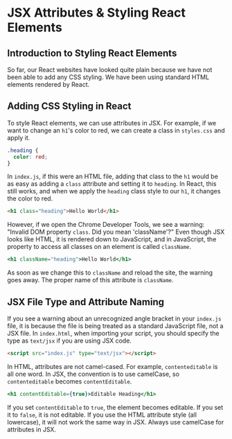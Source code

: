 # JSX Attributes & Styling React Elements

## Introduction to Styling React Elements

So far, our React websites have looked quite plain because we have not been able to add any CSS styling. We have been using standard HTML elements rendered by React.

## Adding CSS Styling in React

To style React elements, we can use attributes in JSX. For example, if we want to change an `h1`'s color to red, we can create a class in `styles.css` and apply it.

```css
.heading {
  color: red;
}
```

In `index.js`, if this were an HTML file, adding that class to the `h1` would be as easy as adding a `class` attribute and setting it to `heading`. In React, this still works, and when we apply the `heading` class style to our `h1`, it changes the color to red.

```html
<h1 class="heading">Hello World</h1>
```

However, if we open the Chrome Developer Tools, we see a warning: "Invalid DOM property `class`. Did you mean 'className'?" Even though JSX looks like HTML, it is rendered down to JavaScript, and in JavaScript, the property to access all classes on an element is called `className`.

```jsx
<h1 className="heading">Hello World</h1>
```

As soon as we change this to `className` and reload the site, the warning goes away. The proper name of this attribute is `className`.

## JSX File Type and Attribute Naming

If you see a warning about an unrecognized angle bracket in your `index.js` file, it is because the file is being treated as a standard JavaScript file, not a JSX file. In `index.html`, when importing your script, you should specify the type as `text/jsx` if you are using JSX code.

```html
<script src="index.js" type="text/jsx"></script>
```

In HTML, attributes are not camel-cased. For example, `contenteditable` is all one word. In JSX, the convention is to use camelCase, so `contenteditable` becomes `contentEditable`.

```jsx
<h1 contentEditable={true}>Editable Heading</h1>
```

If you set `contentEditable` to `true`, the element becomes editable. If you set it to `false`, it is not editable. If you use the HTML attribute style (all lowercase), it will not work the same way in JSX. Always use camelCase for attributes in JSX.
